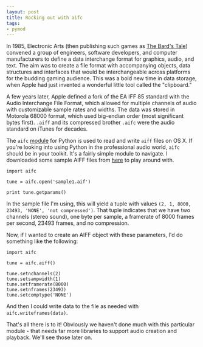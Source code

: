 ```yaml
---
layout: post
title: Rocking out with aifc
tags:
- pymod
---
```


In 1985, Electronic Arts (then publishing such games as [The Bard's Tale](http://en.wikipedia.org/wiki/The_Bard%27s_Tale_(1985_video_game))) convened a group of engineers, software developers, and computer manufacturers to define a data interchange format for graphics, audio, and text. The aim was to create a file format with accompanying objects, data structures and interfaces that would be interchangeable across platforms for the budding gaming audience. This was a bold new time in data storage, when Apple had just invented a wonderful little tool called the "clipboard." 

A few years later, Apple defined a fork of the EA IFF 85 standard with the Audio Interchange File Format, which allowed for multiple channels of audio with customizable sample rates and widths. The data was stored in Motorola 68000 format, which used big-endian order (most significant bytes first). `.aiff` and its compressed brother `.aifc` were the audio standard on iTunes for decades.

The `aifc` [module](https://docs.python.org/2.7/library/aifc.html#module-aifc) for Python is used to read and write `aiff` files on OS X. If you're looking into using Python in the professional audio world, `aifc` should be in your toolkit. It's a fairly simple module to navigate. I downloaded some sample AIFF files from [here](http://www-mmsp.ece.mcgill.ca/documents/AudioFormats/AIFF/Samples.html) to play around with.

	import aifc

	tune = aifc.open('sample1.aif')

	print tune.getparams()

In the sample file I'm using, this will yield a tuple with values `(2, 1, 8000, 23493, 'NONE', 'not compressed')`. That tuple indicates that we have two channels (stereo sound), one byte per sample, a framerate of 8000 frames per second, 23493 frames, and no compression.

Now, if I wanted to create an AIFF object with these parameters, I'd do something like the following:

	import aifc

	tune = aifc.aiff()

	tune.setnchannels(2)
	tune.setsampwidth(1)
	tune.setframerate(8000)
	tune.setnframes(23493)
	tune.setcomptype('NONE')

And then I could write data to the file as needed with `aifc.writeframes(data)`. 

That's all there is to it! Obviously we haven't done much with this particular module - that needs far more libraries to support audio creation and playback. We'll see those later on.